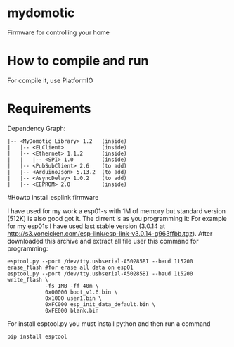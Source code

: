 # mydomotic
Firmware for controlling your home
# How to compile and run
For compile it, use PlatformIO

# Requirements

Dependency Graph:
```
|-- <MyDomotic Library> 1.2   (inside)
|   |-- <ELClient>            (inside)
|   |-- <Ethernet> 1.1.2      (inside)
|   |   |-- <SPI> 1.0         (inside)
|   |-- <PubSubClient> 2.6    (to add)
|   |-- <ArduinoJson> 5.13.2  (to add)
|   |-- <AsyncDelay> 1.0.2    (to add)
|   |-- <EEPROM> 2.0          (inside)
```

#Howto install esplink firmware

I have used for my work a esp01-s with 1M of memory but standard version (512K) is also good got it. The dirrent is as you programming it: For example for my esp01s I have used last stable version (3.0.14 at http://s3.voneicken.com/esp-link/esp-link-v3.0.14-g963ffbb.tgz). After downloaded this archive and extract all file user this command for programming:

```
esptool.py --port /dev/tty.usbserial-A50285BI --baud 115200 erase_flash #for erase all data on esp01
esptool.py --port /dev/tty.usbserial-A50285BI --baud 115200 write_flash \
            -fs 1MB -ff 40m \
            0x00000 boot_v1.6.bin \
            0x1000 user1.bin \
            0xFC000 esp_init_data_default.bin \
            0xFE000 blank.bin
```

For install esptool.py you must install python and then run a command
```
pip install esptool
```
